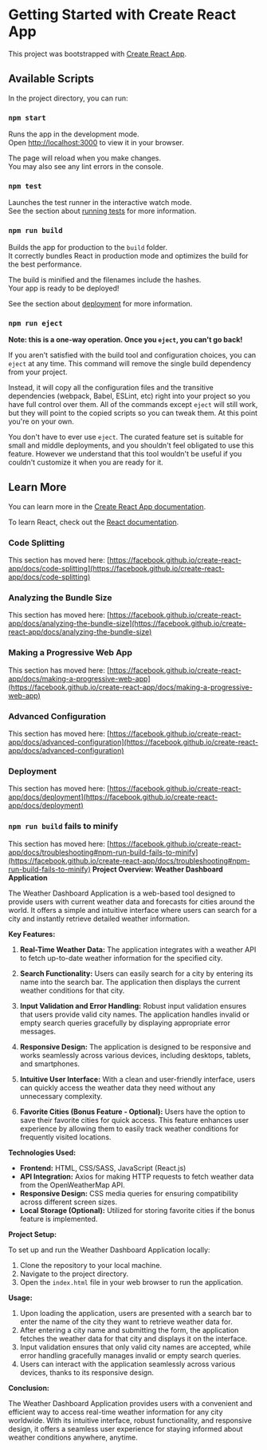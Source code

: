 # Getting Started with Create React App

This project was bootstrapped with [Create React App](https://github.com/facebook/create-react-app).

## Available Scripts

In the project directory, you can run:

### `npm start`

Runs the app in the development mode.\
Open [http://localhost:3000](http://localhost:3000) to view it in your browser.

The page will reload when you make changes.\
You may also see any lint errors in the console.

### `npm test`

Launches the test runner in the interactive watch mode.\
See the section about [running tests](https://facebook.github.io/create-react-app/docs/running-tests) for more information.

### `npm run build`

Builds the app for production to the `build` folder.\
It correctly bundles React in production mode and optimizes the build for the best performance.

The build is minified and the filenames include the hashes.\
Your app is ready to be deployed!

See the section about [deployment](https://facebook.github.io/create-react-app/docs/deployment) for more information.

### `npm run eject`

**Note: this is a one-way operation. Once you `eject`, you can't go back!**

If you aren't satisfied with the build tool and configuration choices, you can `eject` at any time. This command will remove the single build dependency from your project.

Instead, it will copy all the configuration files and the transitive dependencies (webpack, Babel, ESLint, etc) right into your project so you have full control over them. All of the commands except `eject` will still work, but they will point to the copied scripts so you can tweak them. At this point you're on your own.

You don't have to ever use `eject`. The curated feature set is suitable for small and middle deployments, and you shouldn't feel obligated to use this feature. However we understand that this tool wouldn't be useful if you couldn't customize it when you are ready for it.

## Learn More

You can learn more in the [Create React App documentation](https://facebook.github.io/create-react-app/docs/getting-started).

To learn React, check out the [React documentation](https://reactjs.org/).

### Code Splitting

This section has moved here: [https://facebook.github.io/create-react-app/docs/code-splitting](https://facebook.github.io/create-react-app/docs/code-splitting)

### Analyzing the Bundle Size

This section has moved here: [https://facebook.github.io/create-react-app/docs/analyzing-the-bundle-size](https://facebook.github.io/create-react-app/docs/analyzing-the-bundle-size)

### Making a Progressive Web App

This section has moved here: [https://facebook.github.io/create-react-app/docs/making-a-progressive-web-app](https://facebook.github.io/create-react-app/docs/making-a-progressive-web-app)

### Advanced Configuration

This section has moved here: [https://facebook.github.io/create-react-app/docs/advanced-configuration](https://facebook.github.io/create-react-app/docs/advanced-configuration)

### Deployment

This section has moved here: [https://facebook.github.io/create-react-app/docs/deployment](https://facebook.github.io/create-react-app/docs/deployment)

### `npm run build` fails to minify

This section has moved here: [https://facebook.github.io/create-react-app/docs/troubleshooting#npm-run-build-fails-to-minify](https://facebook.github.io/create-react-app/docs/troubleshooting#npm-run-build-fails-to-minify)
**Project Overview: Weather Dashboard Application**

The Weather Dashboard Application is a web-based tool designed to provide users with current weather data and forecasts for cities around the world. It offers a simple and intuitive interface where users can search for a city and instantly retrieve detailed weather information.

**Key Features:**

1. **Real-Time Weather Data:** The application integrates with a weather API to fetch up-to-date weather information for the specified city.

2. **Search Functionality:** Users can easily search for a city by entering its name into the search bar. The application then displays the current weather conditions for that city.

3. **Input Validation and Error Handling:** Robust input validation ensures that users provide valid city names. The application handles invalid or empty search queries gracefully by displaying appropriate error messages.

4. **Responsive Design:** The application is designed to be responsive and works seamlessly across various devices, including desktops, tablets, and smartphones.

5. **Intuitive User Interface:** With a clean and user-friendly interface, users can quickly access the weather data they need without any unnecessary complexity.

6. **Favorite Cities (Bonus Feature - Optional):** Users have the option to save their favorite cities for quick access. This feature enhances user experience by allowing them to easily track weather conditions for frequently visited locations.

**Technologies Used:**

- **Frontend:** HTML, CSS/SASS, JavaScript (React.js)
- **API Integration:** Axios for making HTTP requests to fetch weather data from the OpenWeatherMap API.
- **Responsive Design:** CSS media queries for ensuring compatibility across different screen sizes.
- **Local Storage (Optional):** Utilized for storing favorite cities if the bonus feature is implemented.

**Project Setup:**

To set up and run the Weather Dashboard Application locally:

1. Clone the repository to your local machine.
2. Navigate to the project directory.
3. Open the `index.html` file in your web browser to run the application.

**Usage:**

1. Upon loading the application, users are presented with a search bar to enter the name of the city they want to retrieve weather data for.
2. After entering a city name and submitting the form, the application fetches the weather data for that city and displays it on the interface.
3. Input validation ensures that only valid city names are accepted, while error handling gracefully manages invalid or empty search queries.
4. Users can interact with the application seamlessly across various devices, thanks to its responsive design.

**Conclusion:**

The Weather Dashboard Application provides users with a convenient and efficient way to access real-time weather information for any city worldwide. With its intuitive interface, robust functionality, and responsive design, it offers a seamless user experience for staying informed about weather conditions anywhere, anytime.